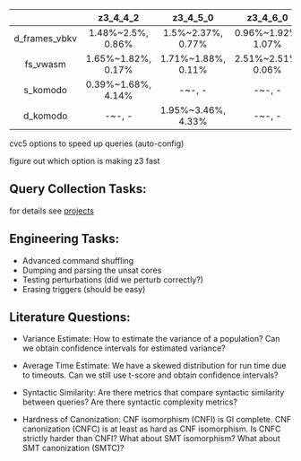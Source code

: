 | |z3_4_4_2|z3_4_5_0|z3_4_6_0|z3_4_8_5|z3_4_11_2|cvc5_1_0_3|
|:---------:|:---------:|:---------:|:---------:|:---------:|:---------:|:---------:|
|d_frames_vbkv|1.48%~2.5%, 0.86%|1.5%~2.37%, 0.77%|0.96%~1.92%, 1.07%|-~-, -|1.62%~4.36%, 2.57%|-~-, -|
|fs_vwasm|1.65%~1.82%, 0.17%|1.71%~1.88%, 0.11%|2.51%~2.51%, 0.06%|2.51%~2.56%, 0.11%|2.51%~2.62%, 0.11%|-~-, -|
|s_komodo|0.39%~1.68%, 4.14%|-~-, -|-~-, -|-~-, -|0.52%~1.42%, 4.79%|1.03%~1.03%, 0%|
|d_komodo|-~-, -|1.95%~3.46%, 4.33%|-~-, -|-~-, -|5.15%~8.31%, 7.34%|85.35%~86.32%, 1.22%|

cvc5 options to speed up queries (auto-config)

figure out which option is making z3 fast


## Query Collection Tasks:

for details see [projects](projects.md)

## Engineering Tasks:

* Advanced command shuffling
* Dumping and parsing the unsat cores 
* Testing perturbations (did we perturb correctly?)
* Erasing triggers (should be easy)

## Literature Questions:

* Variance Estimate: How to estimate the variance of a population?
Can we obtain confidence intervals for estimated variance?

* Average Time Estimate: We have a skewed distribution for run time due to timeouts. Can we still use t-score and obtain confidence intervals?

* Syntactic Similarity: Are there metrics that compare syntactic similarity between queries? Are there syntactic complexity metrics?

* Hardness of Canonization: CNF isomorphism (CNFI) is GI complete. CNF
canonization (CNFC) is at least as hard as CNF isomorphism. Is CNFC strictly
harder than CNFI? What about SMT isomorphism? What about SMT canonization
(SMTC)?

